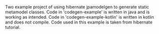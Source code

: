 Two example project of using hibernate jpamodelgen to generate static metamodel classes. Code in 'codegen-example' is written in java and is working as intended. Code in 'codegen-example-kotlin' is written in kotlin and does not compile. Code used in this example is taken from hibernate tutorial.
